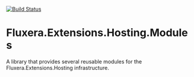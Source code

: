 [![Build Status](https://dev.azure.com/fluxera/Foundation/_apis/build/status/GitHub/fluxera.Fluxera.Extensions.Hosting.Modules?branchName=main&stageName=BuildAndTest)](https://dev.azure.com/fluxera/Foundation/_build/latest?definitionId=89&branchName=main)

# Fluxera.Extensions.Hosting.Modules

A library that provides several reusable modules for the Fluxera.Extensions.Hosting infrastructure.




